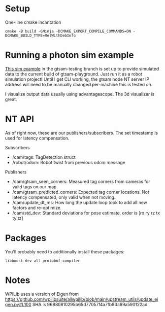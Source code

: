 # Setup 

One-line cmake incantation

```
cmake -B build -GNinja -DCMAKE_EXPORT_COMPILE_COMMANDS=ON -DCMAKE_BUILD_TYPE=RelWithDebInfo
```

# Running a photon sim example

[This sim example](https://github.com/PhotonVision/champs_2024/tree/gtsam-testing/sim_projects/apriltag_yaw_only) in the gtsam-testing branch is set up to provide simulated data to the current build of gtsam-playground. Just run it as a robot simulation project! Until I get CLI working, the gtsam node NT server IP address will need to be manually changed per-machine this is tested on.

I visualize output data usually using advantagescope. The 3d visualizer is great.

# NT API

As of right now, these are our publishers/subscribers. The set timestamp is used for latency compensation.

Subscribers
- /cam/tags: TagDetection struct
- /robot/odom: Robot twist from previous odom message

Publishers
- /cam/gtsam_seen_corners: Measured tag corners from cameras for valid tags on our map
- /cam/gtsam_predicted_corners: Expected tag corner locations. Not latency compensated, only valid when not moving.
- /cam/update_dt_ms: How long the update loop took to add all new factors and re-optimize.
- /cam/std_dev: Standard deviations for pose estimate, order is [rx ry rz tx ty tz]

# Packages

You'll probably need to additionally install these packages:

```
libboost-dev-all protobuf-compiler
```

# Notes

WPILib uses a version of Eigen from https://github.com/wpilibsuite/allwpilib/blob/main/upstream_utils/update_eigen.py#L100 SHA is 96880810295b65d77057f4a7fb83a99a590122ad

